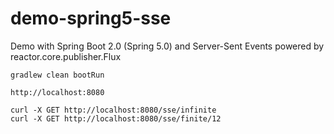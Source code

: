 # demo-spring5-sse

Demo with Spring Boot 2.0 (Spring 5.0) and Server-Sent Events powered by reactor.core.publisher.Flux
 
```
gradlew clean bootRun
```

```
http://localhost:8080
```

```
curl -X GET http://localhost:8080/sse/infinite
curl -X GET http://localhost:8080/sse/finite/12
```
